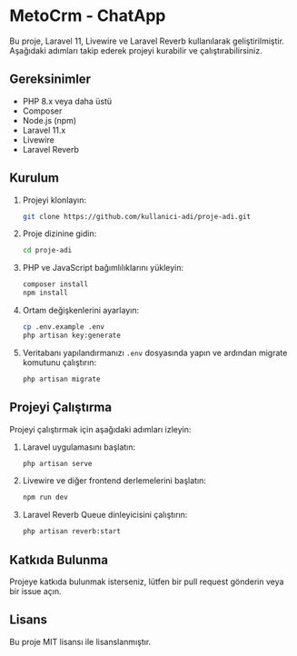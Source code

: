 # MetoCrm - ChatApp

Bu proje, Laravel 11, Livewire ve Laravel Reverb kullanılarak geliştirilmiştir. Aşağıdaki adımları takip ederek projeyi kurabilir ve çalıştırabilirsiniz.

## Gereksinimler

- PHP 8.x veya daha üstü
- Composer
- Node.js (npm)
- Laravel 11.x
- Livewire
- Laravel Reverb

## Kurulum

1. Projeyi klonlayın:
    ```bash
    git clone https://github.com/kullanici-adi/proje-adi.git
    ```

2. Proje dizinine gidin:
    ```bash
    cd proje-adi
    ```

3. PHP ve JavaScript bağımlılıklarını yükleyin:
    ```bash
    composer install
    npm install
    ```

4. Ortam değişkenlerini ayarlayın:
    ```bash
    cp .env.example .env
    php artisan key:generate
    ```

5. Veritabanı yapılandırmanızı `.env` dosyasında yapın ve ardından migrate komutunu çalıştırın:
    ```bash
    php artisan migrate
    ```

## Projeyi Çalıştırma

Projeyi çalıştırmak için aşağıdaki adımları izleyin:

1. Laravel uygulamasını başlatın:
    ```bash
    php artisan serve
    ```

2. Livewire ve diğer frontend derlemelerini başlatın:
    ```bash
    npm run dev
    ```

3. Laravel Reverb Queue dinleyicisini çalıştırın:
    ```bash
    php artisan reverb:start
    ```

## Katkıda Bulunma

Projeye katkıda bulunmak isterseniz, lütfen bir pull request gönderin veya bir issue açın.

## Lisans

Bu proje MIT lisansı ile lisanslanmıştır.
